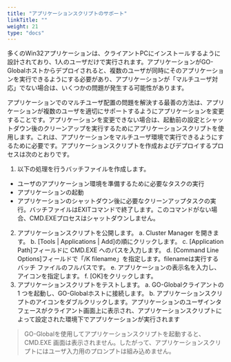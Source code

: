 ```yaml
---
title: "アプリケーションスクリプトのサポート"
linkTitle: ""
weight: 21
type: "docs"
---
```

多くのWin32アプリケーションは、クライアントPCにインストールするように設計されており、1人のユーザだけで実行されます。アプリケーションがGO-Globalホストからデプロイされると、複数のユーザが同時にそのアプリケーションを実行できるようにする必要があり、アプリケーションが「マルチユーザ対応」でない場合は、いくつかの問題が発生する可能性があります。

アプリケーションでのマルチユーザ配置の問題を解決する最善の方法は、アプリケーションが複数のユーザを適切にサポートするようにアプリケーションを変更することです。アプリケーションを変更できない場合は、起動前の設定とシャットダウン後のクリーンアップを実行するためにアプリケーションスクリプトを使用します。これは、アプリケーションをマルチユーザ環境で実行できるようにするために必要です。アプリケーションスクリプトを作成およびデプロイするプロセスは次のとおりです。

1. 以下の処理を行うバッチファイルを作成します。 
- ユーザのアプリケーション環境を準備するために必要なタスクの実行
- アプリケーションの起動
- アプリケーションのシャットダウン後に必要なクリーンアップタスクの実行。バッチファイルはEXITコマンドで終了します。このコマンドがない場合、CMD.EXEプロセスはシャットダウンしません。
2. アプリケーションスクリプトを公開します。
    a. Cluster Manager を開きます。
    b. [Tools | Applications | Add]の順にクリックします。
    c. [Application Path]フィールドに CMD.EXE へのパスを入力します。
    d. [Command Line Options]フィールドで「/K filename」を指定します。filenameは実行するバッチ ファイルのフルパスです。
    e. アプリケーションの表示名を入力し、アイコンを指定します。
    f. [OK]をクリックします。
3. アプリケーションスクリプトをテストします。
    a. GO-Globalクライアントの 1 つを起動し、GO-Globalホストに接続します。
    b. アプリケーションスクリプトのアイコンをダブルクリックします。アプリケーションのユーザインタフェースがクライアント画面上に表示され、アプリケーションスクリプトによって設定された環境下でアプリケーションが実行されます

>GO-Globalを使用してアプリケーションスクリプトを起動すると、CMD.EXE 画面は表示されません。したがって、アプリケーションスクリプトにはユーザ入力用のプロンプトは組み込めません。